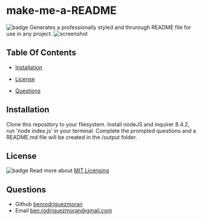 
# make-me-a-README
![badge](https://img.shields.io/badge/license-MIT-blue.svg)
Generates a professionally styled and thrurough README file for use in any project.
![screenshot](assets/images/screenshot.png)
## Table Of Contents
- [Installation](#installation)

- [License](#license)
- [Questions](#questions)




## Installation 
Clone this repository to your filesystem.
Install nodeJS and inquirer 8.4.2, run 'node index.js' in your terminal. Complete the prompted questions and a README.md file will be created in the /output folder.


## License

![badge](https://img.shields.io/badge/license-MIT-blue.svg) 
Read more about [MIT Licensing](https://choosealicense.com/licenses/mit/)

## Questions
- Github [benrodriguezmoran](https://github.com/benrodriguezmoran) 
- Email [ben.rodriguezmoran@gmail.com](mailto:ben.rodriguezmoran@gmail.com)


